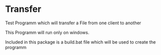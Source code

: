 # Transfer
Test Programm which will transfer a File from one client to another 

This Programm will run only on windows.

Included in this package is a build.bat file which will be used to create the programm


